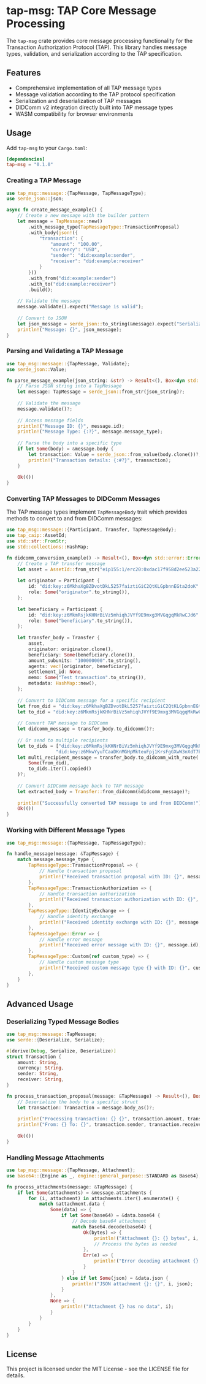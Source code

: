 # tap-msg: TAP Core Message Processing

The `tap-msg` crate provides core message processing functionality for the Transaction Authorization Protocol (TAP). This library handles message types, validation, and serialization according to the TAP specification.

## Features

- Comprehensive implementation of all TAP message types
- Message validation according to the TAP protocol specification
- Serialization and deserialization of TAP messages
- DIDComm v2 integration directly built into TAP message types
- WASM compatibility for browser environments

## Usage

Add `tap-msg` to your `Cargo.toml`:

```toml
[dependencies]
tap-msg = "0.1.0"
```

### Creating a TAP Message

```rust
use tap_msg::message::{TapMessage, TapMessageType};
use serde_json::json;

async fn create_message_example() {
    // Create a new message with the builder pattern
    let message = TapMessage::new()
        .with_message_type(TapMessageType::TransactionProposal)
        .with_body(json!({
            "transaction": {
                "amount": "100.00",
                "currency": "USD",
                "sender": "did:example:sender",
                "receiver": "did:example:receiver"
            }
        }))
        .with_from("did:example:sender")
        .with_to("did:example:receiver")
        .build();
    
    // Validate the message
    message.validate().expect("Message is valid");
    
    // Convert to JSON
    let json_message = serde_json::to_string(&message).expect("Serialization succeeds");
    println!("Message: {}", json_message);
}
```

### Parsing and Validating a TAP Message

```rust
use tap_msg::message::{TapMessage, Validate};
use serde_json::Value;

fn parse_message_example(json_string: &str) -> Result<(), Box<dyn std::error::Error>> {
    // Parse JSON string into a TapMessage
    let message: TapMessage = serde_json::from_str(json_string)?;
    
    // Validate the message
    message.validate()?;
    
    // Access message fields
    println!("Message ID: {}", message.id);
    println!("Message Type: {:?}", message.message_type);
    
    // Parse the body into a specific type
    if let Some(body) = &message.body {
        let transaction: Value = serde_json::from_value(body.clone())?;
        println!("Transaction details: {:#?}", transaction);
    }
    
    Ok(())
}
```

### Converting TAP Messages to DIDComm Messages

The TAP message types implement `TapMessageBody` trait which provides methods to convert to and from DIDComm messages:

```rust
use tap_msg::message::{Participant, Transfer, TapMessageBody};
use tap_caip::AssetId;
use std::str::FromStr;
use std::collections::HashMap;

fn didcomm_conversion_example() -> Result<(), Box<dyn std::error::Error>> {
    // Create a TAP transfer message
    let asset = AssetId::from_str("eip155:1/erc20:0xdac17f958d2ee523a2206206994597c13d831ec7")?;
    
    let originator = Participant {
        id: "did:key:z6MkhaXgBZDvotDkL5257faiztiGiC2QtKLGpbnnEGta2doK".to_string(),
        role: Some("originator".to_string()),
    };
    
    let beneficiary = Participant {
        id: "did:key:z6MkmRsjkKHNrBiVz5mhiqhJVYf9E9mxg3MVGqgqMkRwCJd6".to_string(),
        role: Some("beneficiary".to_string()),
    };
    
    let transfer_body = Transfer {
        asset,
        originator: originator.clone(),
        beneficiary: Some(beneficiary.clone()),
        amount_subunits: "100000000".to_string(),
        agents: vec![originator, beneficiary],
        settlement_id: None,
        memo: Some("Test transaction".to_string()),
        metadata: HashMap::new(),
    };
    
    // Convert to DIDComm message for a specific recipient
    let from_did = "did:key:z6MkhaXgBZDvotDkL5257faiztiGiC2QtKLGpbnnEGta2doK";
    let to_did = "did:key:z6MkmRsjkKHNrBiVz5mhiqhJVYf9E9mxg3MVGqgqMkRwCJd6";
    
    // Convert TAP message to DIDComm
    let didcomm_message = transfer_body.to_didcomm()?;
    
    // Or send to multiple recipients
    let to_dids = ["did:key:z6MkmRsjkKHNrBiVz5mhiqhJVYf9E9mxg3MVGqgqMkRwCJd6", 
                  "did:key:z6MkwYyuTCaaDKnMGHpMkteuFpj1KrsFgGXwW3nXdT7k3RQP"];
    let multi_recipient_message = transfer_body.to_didcomm_with_route(
        Some(from_did), 
        to_dids.iter().copied()
    )?;
    
    // Convert DIDComm message back to TAP message
    let extracted_body = Transfer::from_didcomm(&didcomm_message)?;
    
    println!("Successfully converted TAP message to and from DIDComm!");
    Ok(())
}
```

### Working with Different Message Types

```rust
use tap_msg::message::{TapMessage, TapMessageType};

fn handle_message(message: &TapMessage) {
    match message.message_type {
        TapMessageType::TransactionProposal => {
            // Handle transaction proposal
            println!("Received transaction proposal with ID: {}", message.id);
        },
        TapMessageType::TransactionAuthorization => {
            // Handle transaction authorization
            println!("Received transaction authorization with ID: {}", message.id);
        },
        TapMessageType::IdentityExchange => {
            // Handle identity exchange
            println!("Received identity exchange with ID: {}", message.id);
        },
        TapMessageType::Error => {
            // Handle error message
            println!("Received error message with ID: {}", message.id);
        },
        TapMessageType::Custom(ref custom_type) => {
            // Handle custom message type
            println!("Received custom message type {} with ID: {}", custom_type, message.id);
        },
    }
}
```

## Advanced Usage

### Deserializing Typed Message Bodies

```rust
use tap_msg::message::TapMessage;
use serde::{Deserialize, Serialize};

#[derive(Debug, Serialize, Deserialize)]
struct Transaction {
    amount: String,
    currency: String,
    sender: String,
    receiver: String,
}

fn process_transaction_proposal(message: &TapMessage) -> Result<(), Box<dyn std::error::Error>> {
    // Deserialize the body to a specific struct
    let transaction: Transaction = message.body_as()?;
    
    println!("Processing transaction: {} {}", transaction.amount, transaction.currency);
    println!("From: {} To: {}", transaction.sender, transaction.receiver);
    
    Ok(())
}
```

### Handling Message Attachments

```rust
use tap_msg::message::{TapMessage, Attachment};
use base64::{Engine as _, engine::general_purpose::STANDARD as Base64};

fn process_attachments(message: &TapMessage) {
    if let Some(attachments) = &message.attachments {
        for (i, attachment) in attachments.iter().enumerate() {
            match &attachment.data {
                Some(data) => {
                    if let Some(base64) = &data.base64 {
                        // Decode base64 attachment
                        match Base64.decode(base64) {
                            Ok(bytes) => {
                                println!("Attachment {}: {} bytes", i, bytes.len());
                                // Process the bytes as needed
                            },
                            Err(e) => {
                                println!("Error decoding attachment {}: {}", i, e);
                            }
                        }
                    } else if let Some(json) = &data.json {
                        println!("JSON attachment {}: {}", i, json);
                    }
                },
                None => {
                    println!("Attachment {} has no data", i);
                }
            }
        }
    }
}
```

## License

This project is licensed under the MIT License - see the LICENSE file for details.
